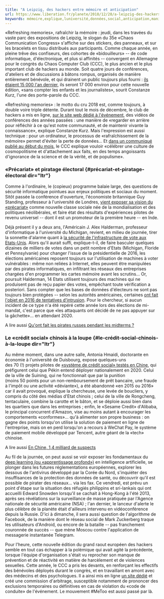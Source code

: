 ```yaml
---
title: "A Leipzig, des hackers entre mémoire et anticipation"
url: https://www.liberation.fr/planete/2018/12/28/a-leipzig-des-hackers-entre-memoire-et-anticipation_1700034
keywords: mémoire,explique,luniversité,données,social,anticipation,manière,nouvelle,ligne,leipzig,hackers,sécurité
---
```

«Refreshing memories», rafraîchir la mémoire : jeudi, dans les travées du vaste parc des expositions de Leipzig, le slogan du 35e «Chaos Communication Congress» s'affiche sur des stickers, des panneaux, et sur les bracelets en tissu distribués aux participants. Comme chaque année, en pleine trêve des confiseurs, des cohortes de «bidouilleurs» -- de code informatique, d'électronique, et plus si affinités -- convergent en Allemagne pour le congrès du Chaos Computer Club (CCC), le plus ancien et le plus important club de hackers au monde. Soit quatre jours de conférences, d'ateliers et de discussions à bâtons rompus, organisés de manière entièrement bénévole, et qui drainent un public toujours plus fourni : [ils étaient 15 000 l'an dernier](https://www.liberation.fr/planete/2017/12/31/effet-weinstein-surveillance-en-ligne-et-licornes-gonflables-quatre-jours-au-coeur-des-hackers_1619703), ils seront 17 000 environ pour cette nouvelle édition, «sans compter les enfants et les journalistes», sourit Constanze Kurz, l'une des porte-parole du CCC.

«Refreshing memories» : le motto du cru 2018 est, comme toujours, à double voire triple détente. Durant tout le mois de décembre, le club de hackers a mis en ligne, [sur le site web dédié à l'événement](https://events.ccc.de/), des vidéos de conférences des années passées : une manière de «regarder en arrière pour réfléchir à ce qu'est notre communauté, et de maintenir vivante la connaissance», explique Constanze Kurz. Mais l'expression est aussi technique : pour un ordinateur, le processus de «rafraîchissement de la mémoire» permet d'éviter la perte de données... Et [dans un communiqué publié au début du mois](https://www.ccc.de/de/updates/2018/35c3-vorfreude), le CCC explique vouloir «célébrer une culture de cosmopolitisme et d'attachement aux faits, en des temps angoissants d'ignorance de la science et de la vérité, et de populisme».

### «Précariat» et piratage électoral {#précariat-et-piratage-électoral dir="ltr"}

Comme à l'ordinaire, le (copieux) programme balaie large, des questions de sécurité informatique pointues aux enjeux politiques et sociaux du moment. Sitôt passée la conférence d'ouverture, l'économiste britannique Guy Standing, professeur à l'université de Londres, [vient exposer sa vision du «précariat»](https://media.ccc.de/v/35c3-10021-the_precariat_a_disruptive_class_for_disruptive_times) comme nouvelle classe sociale née de la mondialisation et des politiques néolibérales, et faire état des résultats d'expériences pilotes de revenu universel -- dont il est un promoteur de la première heure -- en Inde.

Déjà présent il y a deux ans, l'Américain J. Alex Halderman, professeur d'informatique à l'université du Michigan, revient, en milieu de journée, tirer la sonnette d'alarme quant à [la sécurité de l'infrastructure de vote aux Etats-Unis](https://media.ccc.de/v/35c3-9917-election_cybersecurity_progress_report). Alors qu'il aurait suffi, explique-t-il, de faire basculer quelques dizaines de milliers de votes dans un petit nombre d'Etats (Michigan, Floride et Pennsylvanie) pour changer l'issue de la présidentielle de 2016, les élections américaines reposent toujours sur l'utilisation de machines à voter vulnérables : même non reliées à Internet, elles peuvent être manipulées par des pirates informatiques, en infiltrant les réseaux des entreprises chargées d'en programmer les cartes mémoire avant les scrutins... Or, poursuit Halderman, 14 Etats utilisent toujours des machines qui ne produisent pas de reçu papier des votes, empêchant toute vérification a posteriori. Sans compter que les bases de données d'électeurs ne sont pas toujours bien protégées -- selon les autorités américaines, certaines [ont fait l'objet en 2016 de tentatives d'intrusion](https://eu.usatoday.com/story/news/2018/07/13/feds-russians-targeted-election-websites-florida-georgia-and-iowa/784391002/). Pour le chercheur, si aucun incident de ce type n'a été repéré cette année lors des élections de mi-mandat, c'est parce que «les attaquants ont décidé de ne pas appuyer sur la gâchette»... en attendant 2020.

A lire aussi [Qu'ont fait les pirates russes pendant les midterms ?](https://www.liberation.fr/planete/2018/11/23/qu-ont-fait-les-pirates-russes-pendant-les-midterms_1693450)

### Le «crédit social» chinois à la loupe {#le-crédit-social-chinois-à-la-loupe dir="ltr"}

Au même moment, dans une autre salle, Antonia Hmaidi, doctorante en économie à l'université de Duisbourg, expose quelques-uns des 70 (!) projets pilotes de [«système de crédit social» testés en Chine](https://media.ccc.de/v/35c3-9904-the_social_credit_system#t=157), qui préfigurent celui que Pékin entend déployer nationalement en 2020. Celui de la ville de Suining, qui ne fonctionnait que par la punition (moins 50 points pour un non-remboursement de prêt bancaire, une fraude à l'impôt ou une activité «déviante»), a été abandonné «en 2015 ou 2016» car il avait provoqué, explique la chercheuse, une levée de boucliers, y compris du côté des médias d'Etat chinois ; celui de la ville de Rongcheng, tentaculaire, combine la carotte et le bâton, et se déploie aussi bien dans les quartiers que dans les entreprises ; enfin, le «Sesame Credit» d'Alibaba, le principal concurrent d'Amazon, vise au moins autant à encourager les comportements «conformes»... qu'à alimenter son propre business : on gagne des points lorsqu'on utilise la solution de paiement en ligne de l'entreprise, mais on en perd lorsqu'on a recours à WeChat Pay, le système de paiement mobile développé par Tencent, autre géant de la «tech» chinoise.

A lire aussi [En Chine, 1,4 milliard de suspects](https://www.liberation.fr/planete/2017/12/27/en-chine-14-milliard-de-suspects_1619230)

Au fil de la journée, on peut aussi se voir exposer les fondamentaux du [deep learning (ou «apprentissage profond»)](https://www.liberation.fr/debats/2018/10/17/qu-est-ce-qu-ia_1686070) en intelligence artificielle, se plonger dans les futures réglementations européennes, explorer les dessous de l'antivirus développé par la Corée du Nord, s'inquiéter des insuffisances de la protection des données de santé, ou découvrir qu'il est possible de pirater des réseaux... via les fax. Ce vendredi, est prévu un point d'étape sur la situation des réfugiés philippins et sri-lankais qui ont accueilli Edward Snowden lorsqu'il se cachait à Hong-Kong à l'été 2013, après ses révélations sur la surveillance de masse pratiquée par l'Agence nationale de sécurité américaine (NSA) ; l'an dernier, le lanceur d'alerte le plus célèbre de la planète était d'ailleurs intervenu en vidéoconférence depuis la Russie. D'ici à dimanche, il sera aussi question de l'algorithme de Facebook, de la manière dont le réseau social de Mark Zuckerberg traque les utilisateurs d'Android, ou encore de la bataille -- pas franchement couronnée de succès -- que mène Moscou contre l'application de messagerie instantanée Telegram.

Pour l'heure, cette nouvelle édition du grand raout européen des hackers semble en tout cas échapper à la polémique qui avait agité la précédente, lorsque l'équipe d'organisation s'était vu reprocher son manque de prévention et de réactivité en matière de harcèlement et de violences sexuelles. Cette année, le CCC a pris les devants, en renforçant les effectifs des bénévoles déployés durant le congrès, et en travaillant en amont avec des médecins et des psychologues. Il a ainsi mis en ligne [un site dédié](https://help.ccc.de/) et créé une commission d'arbitrage, susceptible notamment de prononcer des exclusions temporaires ou définitives en cas de violation du «code de conduite» de l'événement. Le mouvement \#MeToo est aussi passé par là.
